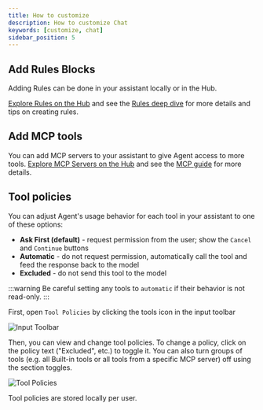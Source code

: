 ```yaml
---
title: How to customize
description: How to customize Chat
keywords: [customize, chat]
sidebar_position: 5
---
```


## Add Rules Blocks

Adding Rules can be done in your assistant locally or in the Hub.

[Explore Rules on the Hub](https://hub.continue.dev/explore/rules) and see the [Rules deep dive](../customize/deep-dives/rules.md) for more details and tips on creating rules.

## Add MCP tools

You can add MCP servers to your assistant to give Agent access to more tools. [Explore MCP Servers on the Hub](https://hub.continue.dev/explore/mcp) and see the [MCP guide](../customize/deep-dives/mcp.mdx) for more details.

## Tool policies

You can adjust Agent's usage behavior for each tool in your assistant to one of these options:

- **Ask First (default)** - request permission from the user; show the `Cancel` and `Continue` buttons
- **Automatic** - do not request permission, automatically call the tool and feed the response back to the model
- **Excluded** - do not send this tool to the model

:::warning
Be careful setting any tools to `automatic` if their behavior is not read-only.
:::

First, open `Tool Policies` by clicking the tools icon in the input toolbar

![Input Toolbar](/img/lump-toolbar.png)

Then, you can view and change tool policies. To change a policy, click on the policy text ("Excluded", etc.) to toggle it. You can also turn groups of tools (e.g. all Built-in tools or all tools from a specific MCP server) off using the section toggles.

![Tool Policies](/img/tool-policies.png)

Tool policies are stored locally per user.
